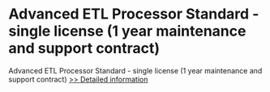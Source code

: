 # Advanced ETL Processor Standard - single license (1 year maintenance and support contract)
Advanced ETL Processor Standard - single license (1 year maintenance and support contract)
[>> Detailed information](https://secure.shareit.com/shareit/product.html?productid=300378669&affiliateid=200057808)